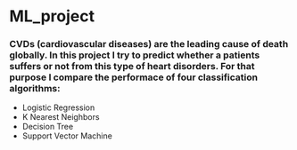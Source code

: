 # ML_project

### CVDs (cardiovascular diseases) are the leading cause of death globally. In this project I try to predict whether a patients suffers or not from this type of heart disorders. For that purpose I compare the performace of four classification algorithms:
- Logistic Regression
- K Nearest Neighbors
- Decision Tree 
- Support Vector Machine


